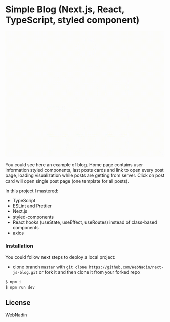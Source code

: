  # Simple Blog (Next.js, React, TypeScript, styled component)

 ![Website working gif](https://github.com/WebNadin/next-js-blog/blob/master/readme-img.gif)

 You could see here an example of blog. Home page contains user information styled components, last posts cards and
 link to open every post page, loading visualization while posts are getting from server. Click on post card will
 open single post page (one template for all posts).

 In this project I mastered:
 - TypeScript
 - ESLint and Prettier
 - Next.js
 - styled-components
 - React hooks (useState, useEffect, useRoutes) instead of class-based components
 - axios


### Installation

You could follow next steps to deploy a local project:
 - clone branch `master` with `git clone https://github.com/WebNadin/next-js-blog.git` or fork it and then clone it
 from your forked repo

 ```
$ npm i
$ npm run dev
```


License
----

WebNadin
